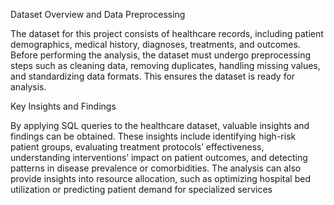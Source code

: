 Dataset Overview and Data Preprocessing

The dataset for this project consists of healthcare records, including patient demographics, medical history, diagnoses, treatments, and outcomes. Before performing the analysis, the dataset must undergo preprocessing steps such as cleaning data, removing duplicates, handling missing values, and standardizing data formats. This ensures the dataset is ready for analysis.

Key Insights and Findings

By applying SQL queries to the healthcare dataset, valuable insights and findings can be obtained. These insights include identifying high-risk patient groups, evaluating treatment protocols’ effectiveness, understanding interventions’ impact on patient outcomes, and detecting patterns in disease prevalence or comorbidities. The analysis can also provide insights into resource allocation, such as optimizing hospital bed utilization or predicting patient demand for specialized services
